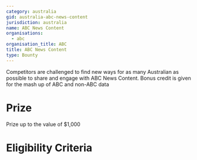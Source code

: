 ```yaml
---
category: australia
gid: australia-abc-news-content
jurisdiction: australia
name: ABC News Content
organisations:
  - abc
organisation_title: ABC
title: ABC News Content
type: Bounty
---
```


Competitors are challenged to find new ways for as many Australian as possible to share and engage with ABC News Content. Bonus credit is given for the mash up of ABC and non-ABC data

# Prize
Prize up to the value of $1,000

# Eligibility Criteria

